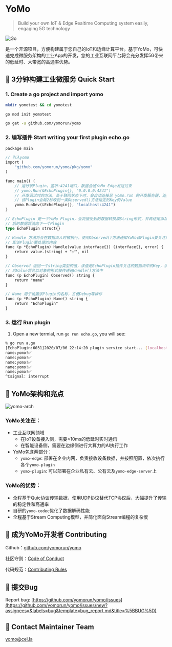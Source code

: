 # YoMo

> Build your own IoT & Edge Realtime Computing system easily, engaging 5G technology

![Go](https://github.com/yomorun/yomo/workflows/Go/badge.svg)

是一个开源项目，方便构建属于您自己的IoT和边缘计算平台。基于YoMo，可快速完成微服务架构的工业App的开发，您的工业互联网平台将会充分发挥5G带来的低延时、大带宽的高通率优势。

## 🚀 3分钟构建工业微服务 Quick Start

### 1. Create a go project and import yomo

```bash
mkdir yomotest && cd yomotest

go mod init yomotest 

go get -u github.com/yomorun/yomo
```

### 2. 编写插件 Start writing your first plugin echo.go

```rust
package main

// 引入yomo
import (
	"github.com/yomorun/yomo/pkg/yomo"
)

func main() {
	// 运行该Plugin，监听:4241端口，数据会被YoMo Edge发送过来
	// yomo.Run(&EchoPlugin{}, "0.0.0.0:4241")
	// 开发调试时的方法，处于联网状态下时，会自动连接至 yomo.run 的开发服务器，连接成功后，
	// 该Plugin会每2秒收到一条Observed()方法指定的Key的Value
	yomo.RunDev(&EchoPlugin{}, "localhost:4241")
}

// EchoPlugin 是一个YoMo Plugin，会将接受到的数据转换成String形式，并再结尾添加内容，修改
// 后的数据将流向下一个Plugin
type EchoPlugin struct{}

// Handle 方法将会在数据流入时被执行，使用Observed()方法通知YoMo该Plugin要关注的key，参数value
// 即该Plugin要处理的内容
func (p *EchoPlugin) Handle(value interface{}) (interface{}, error) {
	return value.(string) + "✅", nil
}

// Observed 返回一个string类型的值，该值是EchoPlugin插件关注的数据流中的Key，该数据流中Key对应
// 的Value将会以对象的形式被传递进Handle()方法中
func (p EchoPlugin) Observed() string {
	return "name"
}

// Name 用于设置该Plugin的名称，方便Debug等操作
func (p *EchoPlugin) Name() string {
	return "EchoPlugin"
}
```

### 3. 运行 Run plugin

1. Open a new termial, run `go run echo.go`, you will see: 

```bash
% go run a.go
[EchoPlugin:6031]2020/07/06 22:14:20 plugin service start... [localhost:4241]
name:yomo!✅
name:yomo!✅
name:yomo!✅
name:yomo!✅
name:yomo!✅
^Csignal: interrupt
```

## 🌟 YoMo架构和亮点

![yomo-arch](https://yomo.run/yomo-arch.png)

### YoMo关注在：

- 工业互联网领域
	- 在IoT设备接入侧，需要<10ms的低延时实时通讯
	- 在智能设备侧，需要在边缘侧进行大算力的AI执行工作
- YoMo包含两部分：
	- `yomo-edge`: 部署在企业内网，负责接收设备数据，并按照配置，依次执行各个`yomo-plugin`
	- `yomo-plugin`: 可以部署在企业私有云、公有云及`yomo-edge-server`上

### YoMo的优势：

- 全程基于Quic协议传输数据，使用UDP协议替代TCP协议后，大幅提升了传输的稳定性和高通率
- 自研的`yomo-codec`优化了数据解码性能
- 全程基于Stream Computing模型，并简化面向Stream编程的复杂度

## 🦸 成为YoMo开发者 Contributing

Github：[github.com/yomorun/yomo](https://github.com/yomorun/yomo)

社区守则：[Code of Conduct](https://github.com/yomorun/yomo/blob/master/CODE_OF_CONDUCT.md)

代码规范：[Contributing Rules](https://github.com/yomorun/yomo/blob/master/CONTRIBUTING.md)

## 🐛 提交Bug

Report bug: [https://github.com/yomorun/yomo/issues](https://github.com/yomorun/yomo/issues/new?assignees=&labels=bug&template=bug_report.md&title=%5BBUG%5D)

## 🧙 Contact Maintainer Team

[yomo@cel.la](mailto:yomo@cel.la)
